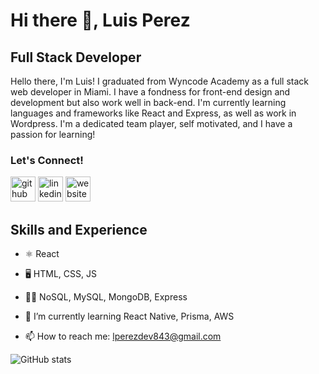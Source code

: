 # Hi there 👋, Luis Perez
## Full Stack Developer

Hello there, I'm Luis! I graduated from Wyncode Academy as a full stack web developer in Miami. I have a fondness for front-end design and development but also work well in back-end. I'm currently learning languages and frameworks like React and Express, as well as work in Wordpress. I'm a dedicated team player, self motivated, and I have a passion for learning! 

### Let's Connect!
[<img src='https://cdn.jsdelivr.net/npm/simple-icons@3.0.1/icons/github.svg' alt='github' height='40'>](https://github.com/LEPII)  [<img src='https://cdn.jsdelivr.net/npm/simple-icons@3.0.1/icons/linkedin.svg' alt='linkedin' height='40'>](https://www.linkedin.com/in/https://www.linkedin.com/in/luis-perez-b72069137//)  [<img src='https://cdn.jsdelivr.net/npm/simple-icons@3.0.1/icons/icloud.svg' alt='website' height='40'>](https://luperez.dev/)  

## Skills and Experience
- ⚛️ React
- 🖥️ HTML, CSS, JS
- 👨‍💻 NoSQL, MySQL, MongoDB, Express

- 🌱 I’m currently learning React Native, Prisma, AWS 
- 📫 How to reach me: lperezdev843@gmail.com 

![GitHub stats](https://github-readme-stats.vercel.app/api?username=LEPII&show_icons=true)  




